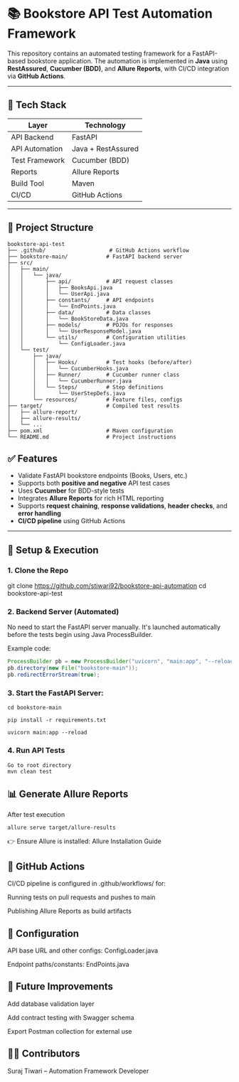 
# 📚 Bookstore API Test Automation Framework

This repository contains an automated testing framework for a FastAPI-based bookstore application. The automation is implemented in **Java** using **RestAssured**, **Cucumber (BDD)**, and **Allure Reports**, with CI/CD integration via **GitHub Actions**.

---

## 🧱 Tech Stack

| Layer            | Technology             |
|------------------|------------------------|
| API Backend      | FastAPI                |
| API Automation   | Java + RestAssured     |
| Test Framework   | Cucumber (BDD)         |
| Reports          | Allure Reports         |
| Build Tool       | Maven                  |
| CI/CD            | GitHub Actions         |

---

## 📁 Project Structure
```
bookstore-api-test
├── .github/                    # GitHub Actions workflow
├── bookstore-main/            # FastAPI backend server
├── src/
│   ├── main/
│   │   └── java/
│   │       ├── api/           # API request classes
│   │       │   ├── BooksApi.java
│   │       │   └── UserApi.java
│   │       ├── constants/     # API endpoints
│   │       │   └── EndPoints.java
│   │       ├── data/          # Data classes
│   │       │   └── BookStoreData.java
│   │       ├── models/        # POJOs for responses
│   │       │   └── UserResponseModel.java
│   │       └── utils/         # Configuration utilities
│   │           └── ConfigLoader.java
│   └── test/
│       ├── java/
│       │   ├── Hooks/         # Test hooks (before/after)
│       │   │   └── CucumberHooks.java
│       │   ├── Runner/        # Cucumber runner class
│       │   │   └── CucumberRunner.java
│       │   └── Steps/         # Step definitions
│       │       └── UserStepDefs.java
│       └── resources/         # Feature files, configs
├── target/                    # Compiled test results
│   ├── allure-report/
│   ├── allure-results/
│   └── ...
├── pom.xml                    # Maven configuration
└── README.md                  # Project instructions
```




## ✅ Features

- Validate FastAPI bookstore endpoints (Books, Users, etc.)
- Supports both **positive and negative** API test cases
- Uses **Cucumber** for BDD-style tests
- Integrates **Allure Reports** for rich HTML reporting
- Supports **request chaining**, **response validations**, **header checks**, and **error handling**
- **CI/CD pipeline** using GitHub Actions

---

## 🚀 Setup & Execution

### 1. Clone the Repo


git clone https://github.com/stiwari92/bookstore-api-automation
cd bookstore-api-test

### 2. Backend Server (Automated)

No need to start the FastAPI server manually. It's launched automatically before the tests begin using Java ProcessBuilder.

Example code:
```java
ProcessBuilder pb = new ProcessBuilder("uvicorn", "main:app", "--reload");
pb.directory(new File("bookstore-main"));
pb.redirectErrorStream(true);
```

### 3. Start the FastAPI Server:

    cd bookstore-main

    pip install -r requirements.txt

    uvicorn main:app --reload
### 4. Run API Tests

    Go to root directory
    mvn clean test
## 📊 Generate Allure Reports
After test execution

    allure serve target/allure-results

👉 Ensure Allure is installed: Allure Installation Guide

## 🔄 GitHub Actions
CI/CD pipeline is configured in .github/workflows/ for:

Running tests on pull requests and pushes to main

Publishing Allure Reports as build artifacts

## 🔧 Configuration
API base URL and other configs: ConfigLoader.java

Endpoint paths/constants: EndPoints.java

## 📌 Future Improvements
Add database validation layer

Add contract testing with Swagger schema

Export Postman collection for external use

## 👨‍💻 Contributors

Suraj Tiwari – Automation Framework Developer